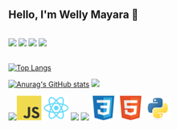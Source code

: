  <h2> Hello, I'm Welly Mayara 🖤</h2>
 <br>

 <div>    
 <a href="mailto:welly.maya.s@gmail.com"><img src="https://img.shields.io/badge/Gmail-D14836?style=for-the-badge&logo=gmail&logoColor=white"></a>
 <a href="https://www.instagram.com/porrawelly/"><img src="https://img.shields.io/badge/Instagram-E4405F?style=for-the-badge&logo=instagram&logoColor=white"></a>
 <a href=""><img src="https://img.shields.io/badge/Discord-7289DA?style=for-the-badge&logo=discord&logoColor=white"></a>
 <a href="#"><img src="https://img.shields.io/badge/LinkedIn-0077B5?style=for-the-badge&logo=linkedin&logoColor=white"></a>
</div>
<br>

[![Top Langs](https://github-readme-stats.vercel.app/api/top-langs/?username=wellymaya&layout=compact&v=2angs_count=8&theme=dracula&v=2)](https://github.com/wellymaya/github-readme-stats) 

[![Anurag's GitHub stats](https://github-readme-stats.vercel.app/api?username=wellymaya&theme=dracula&v=2)](https://github.com/wellymaya/github-readme-stats)
<img width="195px"  src="https://cdn.discordapp.com/attachments/886493503142649899/886493708386730004/Webp.net-gifmaker2.gif">


<!-- [![willianrod's wakatime stats](https://github-readme-stats.vercel.app/api/wakatime?username=wellymaya&show_icons=true&layout=compact&theme=dracula&v=2)](https://github.com/wellymaya/github-readme-stats)[![Anurag's GitHub stats](https://github-readme-stats.vercel.app/api?username=wellymaya&theme=dracula&v=2)](https://github.com/wellymaya/github-readme-stats)
-->

<div>
<img src="https://cdn.jsdelivr.net/gh/devicons/devicon/icons/typescript/typescript-original.svg" height="50px" margin="5px"><img src="https://raw.githubusercontent.com/devicons/devicon/master/icons/javascript/javascript-original.svg" height="50px">
<img src="https://raw.githubusercontent.com/devicons/devicon/master/icons/react/react-original.svg" height="50px">
<img src="https://cdn.jsdelivr.net/gh/devicons/devicon/icons/nodejs/nodejs-original.svg" height="50px">
<img src="https://cdn.jsdelivr.net/gh/devicons/devicon/icons/sass/sass-original.svg" height="50px">
<img src="https://raw.githubusercontent.com/devicons/devicon/master/icons/css3/css3-original.svg" height="50px" margin="10px">
<img src="https://raw.githubusercontent.com/devicons/devicon/master/icons/html5/html5-original.svg" height="50px">
<img src="https://raw.githubusercontent.com/devicons/devicon/master/icons/python/python-original.svg" height="50px">
 </div>

<!--[![willianrod's wakatime stats](https://github-readme-stats.vercel.app/api/wakatime?username=wellymaya&theme=dracula&v=2)](https://github.com/wellymaya/github-readme-stats)
 
<!--
**wellymaya/wellymaya** is a ✨ _special_ ✨ repository because its `README.md` (this file) appears on your GitHub profile.

Here are some ideas to get you started:

- 🔭 I’m currently working on ...
- 🌱 I’m currently learning ...
- 👯 I’m looking to collaborate on ...
- 🤔 I’m looking for help with ...
- 💬 Ask me about ...
- 📫 How to reach me: ...
- 😄 Pronouns: ...
- ⚡ Fun fact: ...
-->
